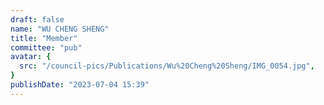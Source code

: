 ```yaml
---
draft: false
name: "WU CHENG SHENG"
title: "Member"
committee: "pub"
avatar: {
  src: "/council-pics/Publications/Wu%20Cheng%20Sheng/IMG_0054.jpg",
}
publishDate: "2023-07-04 15:39"
---
```


